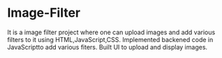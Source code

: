 # Image-Filter
It is a image filter project where one can upload images and add various filters to it using HTML,JavaScript,CSS. Implemented backened code in JavaScriptto add various fiters. Built UI to upload and display images.
